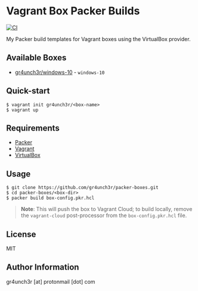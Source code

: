 # Vagrant Box Packer Builds

[![CI](https://github.com/gr4unch3r/packer-boxes/actions/workflows/ci.yml/badge.svg)](https://github.com/gr4unch3r/packer-boxes/actions/workflows/ci.yml)

My Packer build templates for Vagrant boxes using the VirtualBox provider.

## Available Boxes

- [gr4unch3r/windows-10](https://app.vagrantup.com/gr4unch3r/boxes/windows-10) - `windows-10`

## Quick-start

```
$ vagrant init gr4unch3r/<box-name>
$ vagrant up
```

## Requirements

- [Packer](https://www.packer.io/)
- [Vagrant](https://www.vagrantup.com/)
- [VirtualBox](https://www.virtualbox.org/)

## Usage

```
$ git clone https://github.com/gr4unch3r/packer-boxes.git
$ cd packer-boxes/<box-dir>
$ packer build box-config.pkr.hcl
```

> **Note**: This will push the box to Vagrant Cloud; to build locally, remove the `vagrant-cloud` post-processor from the `box-config.pkr.hcl` file.

## License

MIT

## Author Information

gr4unch3r [at] protonmail [dot] com
